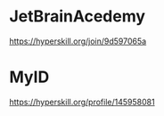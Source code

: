 # JetBrainAcedemy

https://hyperskill.org/join/9d597065a

# MyID
https://hyperskill.org/profile/145958081
